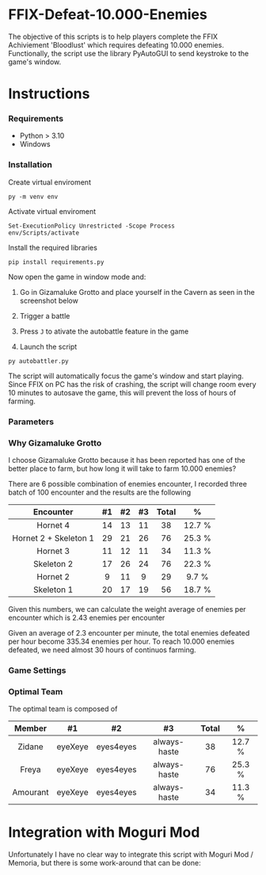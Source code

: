 # FFIX-Defeat-10.000-Enemies

The objective of this scripts is to help players complete the FFIX Achiviement 'Bloodlust' which requires defeating 10.000 enemies.
Functionally, the script use the library PyAutoGUI to send keystroke to the game's window.


# Instructions

### Requirements
- Python > 3.10
- Windows

### Installation
Create virtual enviroment
```
py -m venv env
```
Activate virtual enviroment 
```
Set-ExecutionPolicy Unrestricted -Scope Process
env/Scripts/activate
```
Install the required libraries
```
pip install requirements.py
```
Now open the game in window mode and:

1. Go in Gizamaluke Grotto and place yourself in the Cavern as seen in the screenshot below

2. Trigger a battle

3. Press `J` to ativate the autobattle feature in the game 

4. Launch the script

```
py autobattler.py
```

The script will automatically focus the game's window and start playing. Since FFIX on PC has the risk of crashing, the script will change room every 10 minutes to autosave the game, this will prevent the loss of hours of farming.

### Parameters

### Why Gizamaluke Grotto

I choose Gizamaluke Grotto because it has been reported has one of the better place to farm, but how long it will take to farm 10.000 enemies?

There are 6 possible combination of enemies encounter, I recorded three batch of 100 encounter and the results are the following

| Encounter | #1 | #2 | #3 |  Total | % | 
| :---: | :---: | :---: | :---: | :---: | :---: | 
| Hornet 4 | 14 | 13 | 11 | 38 | 12.7 % |
| Hornet 2 + Skeleton 1 | 29 | 21 | 26 | 76 | 25.3 % |
| Hornet 3 | 11 | 12 | 11 | 34 | 11.3 % |
| Skeleton 2 | 17 | 26 | 24 | 76 | 22.3 % |
| Hornet 2 | 9 | 11 | 9 |29 | 9.7 % |
| Skeleton 1 | 20 | 17 | 19 | 56 | 18.7 % |

Given this numbers, we can calculate the weight average of enemies per encounter which is 2.43 enemies per encounter

Given an average of 2.3 encounter per minute, the total enemies defeated per hour become 335.34 enemies per hour. To reach 10.000 enemies defeated, we need almost 30 hours of continuos farming.

### Game Settings

### Optimal Team
The optimal team is composed of

| Member | #1 | #2 | #3 |  Total | % | 
| :---: | :---: | :---: | :---: | :---: | :---: | 
| Zidane | eyeXeye | eyes4eyes | always-haste | 38 | 12.7 % |
| Freya | eyeXeye | eyes4eyes | always-haste | 76 | 25.3 % |
| Amourant | eyeXeye | eyes4eyes | always-haste | 34 | 11.3 % |

# Integration with Moguri Mod
Unfortunately I have no clear way to integrate this script with Moguri Mod / Memoria, but there is some work-around that can be done:


